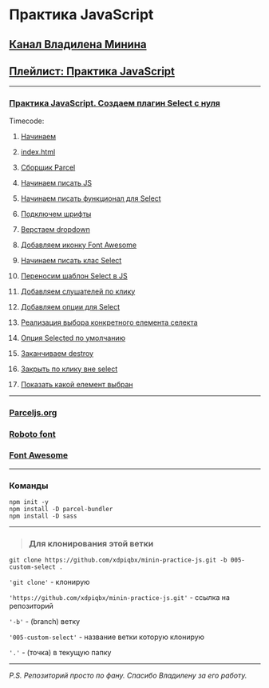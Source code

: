 # Практика JavaScript

## [Канал Владилена Минина](https://www.youtube.com/c/VladilenMinin)

## [Плейлист: Практика JavaScript](https://www.youtube.com/playlist?list=PLqKQF2ojwm3n-ufn3E-l6Y0VxDrj3hM5M)

---

### [Практика JavaScript. Создаем плагин Select с нуля](https://www.youtube.com/watch?v=35va4OY7Y1c&list=PLqKQF2ojwm3n-ufn3E-l6Y0VxDrj3hM5M&index=5)

Timecode:

1. [Начинаем](https://www.youtube.com/watch?v=35va4OY7Y1c&list=PLqKQF2ojwm3n-ufn3E-l6Y0VxDrj3hM5M&index=5)

2. [index.html](https://youtu.be/35va4OY7Y1c?list=PLqKQF2ojwm3n-ufn3E-l6Y0VxDrj3hM5M&t=97)

3. [Сборщик Parcel](https://youtu.be/35va4OY7Y1c?list=PLqKQF2ojwm3n-ufn3E-l6Y0VxDrj3hM5M&t=137)

4. [Начинаем писать JS](https://youtu.be/35va4OY7Y1c?list=PLqKQF2ojwm3n-ufn3E-l6Y0VxDrj3hM5M&t=201)

5. [Начинаем писать функционал для Select](https://youtu.be/35va4OY7Y1c?list=PLqKQF2ojwm3n-ufn3E-l6Y0VxDrj3hM5M&t=503)

6. [Подключем шрифты](https://youtu.be/35va4OY7Y1c?list=PLqKQF2ojwm3n-ufn3E-l6Y0VxDrj3hM5M&t=720)

7. [Верстаем dropdown](https://youtu.be/35va4OY7Y1c?list=PLqKQF2ojwm3n-ufn3E-l6Y0VxDrj3hM5M&t=768)

8. [Добавляем иконку Font Awesome](https://youtu.be/35va4OY7Y1c?list=PLqKQF2ojwm3n-ufn3E-l6Y0VxDrj3hM5M&t=1252)

9. [Начинаем писать клас Select](https://youtu.be/35va4OY7Y1c?list=PLqKQF2ojwm3n-ufn3E-l6Y0VxDrj3hM5M&t=1367)

10. [Переносим шаблон Select в JS](https://youtu.be/35va4OY7Y1c?list=PLqKQF2ojwm3n-ufn3E-l6Y0VxDrj3hM5M&t=1636)

11. [Добавляем слушателей по клику](https://youtu.be/35va4OY7Y1c?list=PLqKQF2ojwm3n-ufn3E-l6Y0VxDrj3hM5M&t=1842)

12. [Добавляем опции для Select](https://youtu.be/35va4OY7Y1c?list=PLqKQF2ojwm3n-ufn3E-l6Y0VxDrj3hM5M&t=2336)

13. [Реализация выбора конкретного елемента селекта](https://youtu.be/35va4OY7Y1c?list=PLqKQF2ojwm3n-ufn3E-l6Y0VxDrj3hM5M&t=2798)

14. [Опция Selected по умолчанию](https://youtu.be/35va4OY7Y1c?list=PLqKQF2ojwm3n-ufn3E-l6Y0VxDrj3hM5M&t=3187)

15. [Заканчиваем destroy](https://youtu.be/35va4OY7Y1c?list=PLqKQF2ojwm3n-ufn3E-l6Y0VxDrj3hM5M&t=3357)

16. [Закрыть по клику вне select](https://youtu.be/35va4OY7Y1c?list=PLqKQF2ojwm3n-ufn3E-l6Y0VxDrj3hM5M&t=3394)

17. [Показать какой елемент выбран](https://youtu.be/35va4OY7Y1c?list=PLqKQF2ojwm3n-ufn3E-l6Y0VxDrj3hM5M&t=3654)

---

### [Parceljs.org](https://parceljs.org/)

### [Roboto font](https://fonts.google.com/specimen/Roboto)

### [Font Awesome](https://fontawesome.com/)

---

### Команды

```code
npm init -y
npm install -D parcel-bundler
npm install -D sass
```

---

> ### Для клонирования этой ветки

```code
git clone https://github.com/xdpiqbx/minin-practice-js.git -b 005-custom-select .
```

`'git clone'` - клонирую

`'https://github.com/xdpiqbx/minin-practice-js.git'` - ссылка на репозиторий

`'-b'` - (branch) ветку

`'005-custom-select'` - название ветки которую клонирую

`'.'` - (точка) в текущую папку

---

_P.S. Репозиторий просто по фану. Спасибо Владилену за его работу._
